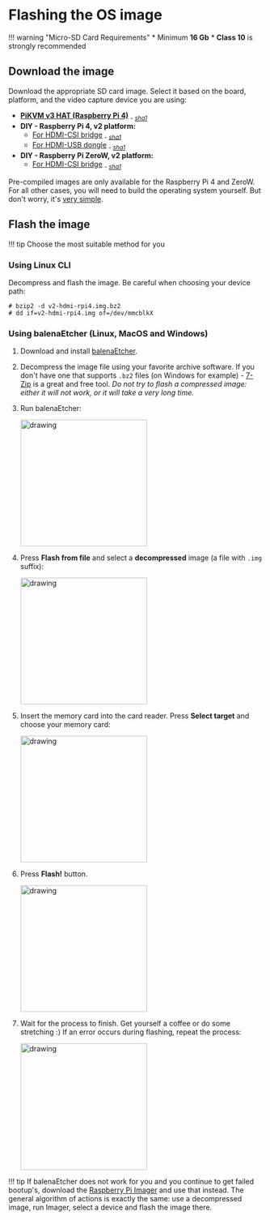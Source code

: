 # Flashing the OS image

!!! warning "Micro-SD Card Requirements"
    * Minimum **16 Gb**
    * **Class 10** is strongly recommended

## Download the image

Download the appropriate SD card image. Select it based on the board, platform, and the video capture device you are using:

* [**PiKVM v3 HAT (Raspberry Pi 4)**](https://files.pikvm.org/images/v3-hdmi-rpi4.img.bz2) <sub>- [*sha1*](https://files.pikvm.org/images/v3-hdmi-rpi4.img.bz2.sha1)</sub>
* **DIY - Raspberry Pi 4, v2 platform:**
    * [For HDMI-CSI bridge](https://files.pikvm.org/images/v2-hdmi-rpi4.img.bz2) <sub>- [*sha1*](https://files.pikvm.org/images/v2-hdmi-rpi4.img.bz2.sha1)</sub>
    * [For HDMI-USB dongle](https://files.pikvm.org/images/v2-hdmiusb-rpi4.img.bz2) <sub>- [*sha1*](https://files.pikvm.org/images/v2-hdmiusb-rpi4.img.bz2.sha1)</sub>
* **DIY - Raspberry Pi ZeroW, v2 platform:**
    * [For HDMI-CSI bridge](https://files.pikvm.org/images/v2-hdmi-zerow.img.bz2) <sub>- [*sha1*](https://files.pikvm.org/images/v2-hdmi-zerow.img.bz2.sha1)</sub>

Pre-compiled images are only available for the Raspberry Pi 4 and ZeroW. For all other cases, you will need to build the operating system yourself. But don't worry, it's [very simple](building_os.md).


## Flash the image

!!! tip
    Choose the most suitable method for you


### Using Linux CLI

Decompress and flash the image. Be careful when choosing your device path:
```
# bzip2 -d v2-hdmi-rpi4.img.bz2
# dd if=v2-hdmi-rpi4.img of=/dev/mmcblkX
```


### Using balenaEtcher (Linux, MacOS and Windows)

1. Download and install [balenaEtcher](https://www.balena.io/etcher).

2. Decompress the image file using your favorite archive software. If you don't have one that supports `.bz2` files (on Windows for example) - [7-Zip](https://www.7-zip.org) is a great and free tool. *Do not try to flash a compressed image: either it will not work, or it will take a very long time.*

3. Run balenaEtcher:

    <img src="balena-1.png" alt="drawing" height="250" />

4. Press **Flash from file** and select a **decompressed** image (a file with `.img` suffix):

    <img src="balena-2.png" alt="drawing" height="250" />

5. Insert the memory card into the card reader. Press **Select target** and choose your memory card:

    <img src="balena-3.png" alt="drawing" height="250" />

6. Press **Flash!** button.

    <img src="balena-4.png" alt="drawing" height="250" />

7. Wait for the process to finish. Get yourself a coffee or do some stretching :) If an error occurs during flashing, repeat the process:

    <img src="balena-5.png" alt="drawing" height="250" />

!!! tip
    If balenaEtcher does not work for you and you continue to get failed bootup's, download the [Raspberry Pi Imager](https://www.raspberrypi.com/software) and use that instead. The general algorithm of actions is exactly the same: use a decompressed image, run Imager, select a device and flash the image there.
